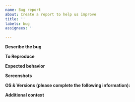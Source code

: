 ```yaml
---
name: Bug report
about: Create a report to help us improve
title: ''
labels: bug
assignees: ''

---
```


**Describe the bug**
<!--

    A clear and concise description of what the bug is.

    Examples:
    - I cannot do X.
    - I have trouble doing X.
    - Feature X has stopped working for me.

-->



**To Reproduce**
<!--

    Steps to reproduce the behavior:
    1. Go to '...'
    2. Click on '....'
    3. Scroll down to '....'
    4. See error

-->



**Expected behavior**
<!--

    A clear and concise description of what you expected to happen.


-->


**Screenshots**
<!--

    If applicable, add screenshots to help explain your problem.

-->



**OS & Versions (please complete the following information):**
<!--

    The name of your Operating System and versioning of applicable modules.
    
    Examples:
    - OS: [e.g. Windows/Mac/Linux]
    - Version: [e.g. discord.js v13 / discord-embedbuilder v3.4.0]

-->



**Additional context**
<!--

    Add any other context about the problem here.

-->


